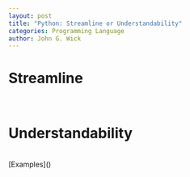 ```yaml
---
layout: post
title: "Python: Streamline or Understandability"
categories: Programming Language
author: John G. Wick
---
```


# Streamline
<br>

# Understandability
<br>
[Examples]()
